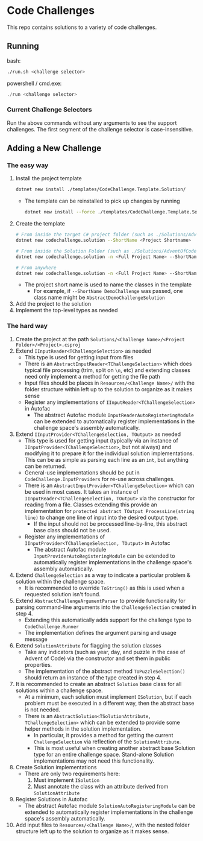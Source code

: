 # Code Challenges
This repo contains solutions to a variety of code challenges.

## Running
bash:
```bash
./run.sh <challenge selector>
```

powershell / cmd.exe:
```powershell
./run <challenge selector>
```

### Current Challenge Selectors

Run the above commands without any arguments to see the support challenges. The first segment of the challenge selector is case-insensitive.

## Adding a New Challenge
### The easy way
1. Install the project template
    ```bash
    dotnet new install ./templates/CodeChallenge.Template.Solution/
    ```
   - The template can be reinstalled to pick up changes by running
       ```bash
       dotnet new install --force ./templates/CodeChallenge.Template.Solution/
       ```
2. Create the template
    ```bash
    # From inside the target C# project folder (such as ./Solutions/AdventOfCode/AdventOfCode2021/)
    dotnet new codechallenge.solution --ShortName <Project Shortname>
   
    # From inside the Solution Folder (such as ./Solutions/AdventOfCode/)
    dotnet new codechallenge.solution -n <Full Project Name> --ShortName <Project Shortname>
   
    # From anywhere
    dotnet new codechallenge.solution -n <Full Project Name> --ShortName <Project Shortname> -o <Path to C# project folder>
    ```
   - The project short name is used to name the classes in the template
     - For example, if `--ShortName DemoChallenge` was passed, one class name might be `AbstractDemoChallengeSolution`
3. Add the project to the solution
4. Implement the top-level types as needed

### The hard way
1. Create the project at the path `Solutions/<Challenge Name>/<Project Folder>/<Project>.csproj`
2. Extend `IInputReader<TChallengeSelection>` as needed
    - This type is used for getting input from files
    - There is an `AbstractInputReader<TChallengeSelection>` which does typical file processing (trim, split on `\n`, etc) and extending classes need only implement a method for getting the file path
    - Input files should be places in `Resources/<Challenge Name>/` with the folder structure within left up to the solution to organize as it makes sense
    - Register any implementations of `IInputReader<TChallengeSelection>` in Autofac
        - The abstract Autofac module `InputReaderAutoRegisteringModule` can be extended to automatically register implementations in the challenge space's assembly automatically.
3. Extend `IInputProvider<TChallengeSelection, TOutput>` as needed
    - This type is used for getting input (typically via an instance of `IInputProvider<TChallengeSelection>`, but not always) and modifying it to prepare it for the individual solution implementations. This can be as simple as parsing each line as an `int`, but anything can be returned.
    - General-use implementations should be put in `CodeChallenge.InputProviders` for re-use across challenges.
    - There is an `AbstractInputProvider<TChallengeSelection>` which can be used in most cases. It takes an instance of `IInputReader<TChallengeSelection, TOutput>` via the constructor for reading from a file. Classes extending this provide an implementation for `protected abstract TOutput ProcessLine(string line)` to change one line of input into the desired output type.
        - If the input should not be processed line-by-line, this abstract base class should not be used.
    - Register any implementations of `IInputProvider<TChallengeSelection, TOutput>` in Autofac
        - The abstract Autofac module `InputProviderAutoRegisteringModule` can be extended to automatically register implementations in the challenge space's assembly automatically.
4. Extend `ChallengeSelection` as a way to indicate a particular problem & solution within the challenge space.
    - It is recommended to override `ToString()` as this is used when a requested solution isn't found.
5. Extend `AbstractChallengeArgumentParser` to provide functionality for parsing command-line arguments into the `ChallengeSelection` created in step 4.
    - Extending this automatically adds support for the challenge type to `CodeChallenge.Runner`
    - The implementation defines the argument parsing and usage message
6. Extend `SolutionAttribute` for flagging the solution classes
    - Take any indicators (such as year, day, and puzzle in the case of Advent of Code) via the constructor and set them in public properties.
    - The implementation of the abstract method `ToPuzzleSelection()` should return an instance of the type created in step 4.
7. It is recommended to create an abstract `Solution` base class for all solutions within a challenge space.
    - At a minimum, each solution must implement `ISolution`, but if each problem must be executed in a different way, then the abstract base is not needed.
    - There is an `AbstractSolution<TSolutionAttribute, TChallengeSelection>` which can be extended to provide some helper methods in the solution implementation.
        - In particular, it provides a method for getting the current `ChallengeSelection` via reflection of the `SolutionAttribute`.
        - This is most useful when creating another abstract base Solution type for an entire challenge space. Stand-alone Solution implementations may not need this functionality.
8. Create Solution implementations
    - There are only two requirements here:
        1. Must implement `ISolution`
        2. Must annotate the class with an attribute derived from `SolutionAttribute`
9. Register Solutions in Autofac
    - The abstract Autofac module `SolutionAutoRegisteringModule` can be extended to automatically register implementations in the challenge space's assembly automatically.
10. Add input files to `Resources/<Challenge Name>/`, with the nested folder structure left up to the solution to organize as it makes sense.
